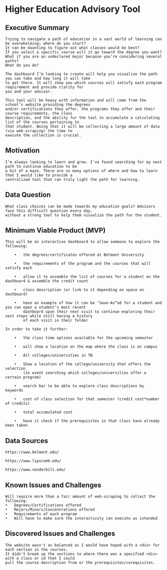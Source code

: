 # Higher Education Advisory Tool
## Executive Summary
 
        
    Trying to navigate a path of education in a vast world of learning can be overwhelming; where do you start?
    It can be daunting to figure out what classes would be best?
    If you select a specific course will it go toward the degree you want?
    What if you are an undeclared major because you’re considering several paths?
    What do you do?
    
    The dashboard I’m looking to create will help you visualize the path you can take and how long it will take
    to get there. It will show you which courses will satisfy each program requirement and provide clarity for
    you and your advisor.

    This tool will be heavy with information and will come from the school’s website providing the degrees
    and/or certifications they offer, the programs they offer and their course requirements, the class
    description, and the ability for the tool to accumulate a calculating list of the courses pertaining to
    that student. Being that it will be collecting a large amount of data (via web-scraping) the time to
    execute the collection is crucial.


## Motivation


    I’m always looking to learn and grow. I've found searching for my next path to continue education to be
    a bit of a maze. There are so many options of where and how to learn that I would like to provide a
    centralized tool that can truly light the path for learning.

## Data Question


    What class choices can be made towards my education goals? Advisors face this difficult question every day,
    without a strong tool to help them visualize the path for the student.

## Minimum Viable Product (MVP)


    This will be an interactive dashboard to allow someone to explore the following:

        •	the degrees/certificates offered at Belmont University

        •	the requirements of the program and the courses that will satisfy each

        •	allow it to assemble the list of courses for a student on the dashboard & assemble the credit count

        •	class description (or link to it depending on space on dashboard)

        •	have an example of how it can be ‘Save-As”ed for a student and you can open a student’s most recent
            dashboard upon their next visit to continue exploring their next steps while still having a history
            of each visit in their folder

    In order to take it further:

        •	the class time options available for the upcoming semester
  
        •	will show a location on the map where the class is on campus
  
        •	All colleges/universities in TN
   
        •	Show a location of the college/university that offers the selection
            (in event searching which colleges/universities offer a certain program)
    
        •	search bar to be able to explore class descriptions by keywords
    
        •	cost of class selection for that semester (credit cost*number of credits)
    
        •	total accumulated cost
    
        •	have it check if the prerequisites in that class have already been taken


## Data Sources


    https://www.belmont.edu/

    https://www.lipscomb.edu/

    https://www.vanderbilt.edu/

## Known Issues and Challenges


    Will require more than a fair amount of web-scraping to collect the following:
    •	Degrees/Certifications offered
    •	Majors/Minors/Concentrations offered
    •	Requirements of each program
    •	Will have to make sure the interactivity can execute as intended


## Discovered Issues and Challenges


    The website wasn't as balanced as I would have hoped with a <div> for each section in the courses.
    It didn't break up the sections to where there was a specified <div> with a class or id that I could
    pull the course description from or the prerequisites/corequisites.

    

